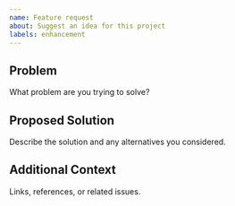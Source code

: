 ```yaml
---
name: Feature request
about: Suggest an idea for this project
labels: enhancement
---
```


## Problem
What problem are you trying to solve?

## Proposed Solution
Describe the solution and any alternatives you considered.

## Additional Context
Links, references, or related issues.

